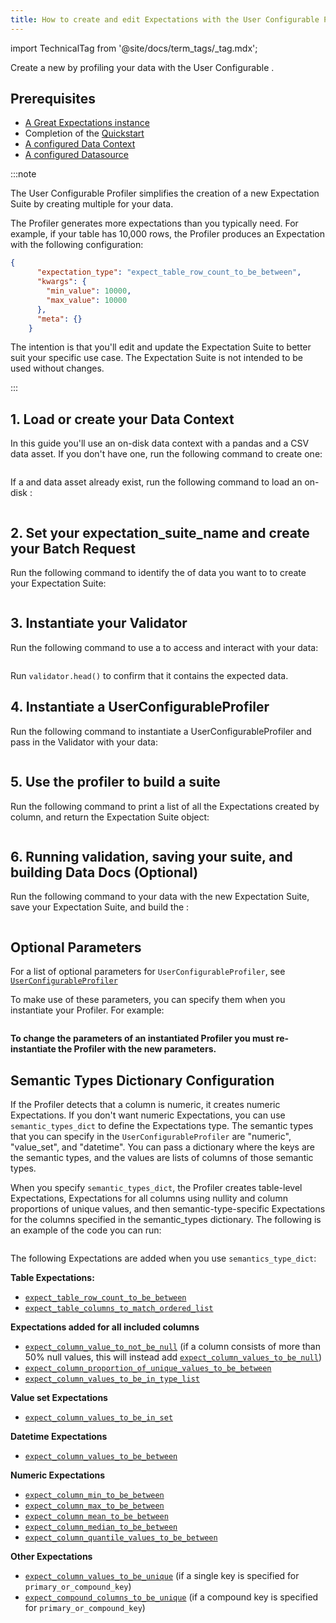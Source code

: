 ```yaml
---
title: How to create and edit Expectations with the User Configurable Profiler
---
```


import TechnicalTag from '@site/docs/term_tags/_tag.mdx';

Create a new <TechnicalTag tag="expectation_suite" text="Expectation Suite" /> by profiling your data with the User Configurable <TechnicalTag tag="profiler" text="Profiler" />.

## Prerequisites

- [A Great Expectations instance](/docs/guides/setup/setup_overview)
- Completion of the [Quickstart](tutorials/quickstart/quickstart.md)
- [A configured Data Context](/docs/guides/setup/configuring_data_contexts/instantiating_data_contexts/how_to_quickly_instantiate_a_data_context)
- [A configured Datasource](/docs/guides/connecting_to_your_data/connect_to_data_overview)


:::note

The User Configurable Profiler simplifies the creation of a new Expectation Suite by creating multiple <TechnicalTag tag="expectation" text="Expectations" /> for your data.

The Profiler generates more expectations than you typically need. For example, if your table has 10,000 rows, the Profiler produces an Expectation with the following configuration:

```json
{
      "expectation_type": "expect_table_row_count_to_be_between",
      "kwargs": {
        "min_value": 10000,
        "max_value": 10000
      },
      "meta": {}
    }
```

The intention is that you'll edit and update the Expectation Suite to better suit your specific use case. The Expectation Suite is not intended to be used without changes.

:::

## 1. Load or create your Data Context

In this guide you'll use an on-disk data context with a pandas <TechnicalTag tag="datasource" text="Datasource" /> and a CSV data asset. If you don't have one, run the following command to create one:

```python name="tests/integration/docusaurus/expectations/how_to_create_and_edit_expectations_with_a_profiler create_asset"
```

If a <TechnicalTag tag="datasource" text="Datasource" /> and data asset already exist, run the following command to load an on-disk <TechnicalTag tag="data_context" text="Data Context" />:

```python name="tests/integration/docusaurus/expectations/how_to_create_and_edit_expectations_with_a_profiler get_asset"
```

## 2. Set your expectation_suite_name and create your Batch Request

Run the following command to identify the <TechnicalTag tag="batch" text="Batch" /> of data you want to <TechnicalTag tag="profiling" text="Profile" /> to create your Expectation Suite:

```python name="tests/integration/docusaurus/expectations/how_to_create_and_edit_expectations_with_a_profiler name_suite"
```

## 3. Instantiate your Validator

Run the following command to use a <TechnicalTag tag="validator" text="Validator" /> to access and interact with your data:

```python name="tests/integration/docusaurus/expectations/how_to_create_and_edit_expectations_with_a_profiler create_validator"
```

Run `validator.head()` to confirm that it contains the expected data.

## 4. Instantiate a UserConfigurableProfiler

Run the following command to instantiate a UserConfigurableProfiler and pass in the Validator with your data:

```python name="tests/integration/docusaurus/expectations/how_to_create_and_edit_expectations_with_a_profiler create_profiler"
```

## 5. Use the profiler to build a suite

Run the following command to print a list of all the Expectations created by column, and return the Expectation Suite object:

```python name="tests/integration/docusaurus/expectations/how_to_create_and_edit_expectations_with_a_profiler build_suite"
```

## 6. Running validation, saving your suite, and building Data Docs (Optional)

Run the following command to <TechnicalTag tag="validation" text="Validate" /> your data with the new Expectation Suite, save your Expectation Suite, and build the <TechnicalTag tag="data_docs" text="Data Docs" />:

```python name="tests/integration/docusaurus/expectations/how_to_create_and_edit_expectations_with_a_profiler e2e"
```

## Optional Parameters

For a list of optional parameters for `UserConfigurableProfiler`, see [`UserConfigurableProfiler`](https://docs.greatexpectations.io/docs/reference/api/profile/user_configurable_profiler/userconfigurableprofiler_class/)

To make use of these parameters, you can specify them when you instantiate your Profiler. For example:

```python name="tests/integration/docusaurus/expectations/how_to_create_and_edit_expectations_with_a_profiler optional_params"
```

**To change the parameters of an instantiated Profiler you must re-instantiate the Profiler with the new parameters.**

## Semantic Types Dictionary Configuration

If the Profiler detects that a column is numeric, it creates numeric Expectations. If you don't want numeric Expectations, you can use `semantic_types_dict` to define the Expectations type. The semantic types that you can specify in the `UserConfigurableProfiler` are "numeric", "value_set", and "datetime". You can pass a dictionary where the keys are the semantic types, and the values are lists of columns of those semantic types.

When you specify `semantic_types_dict`, the Profiler creates table-level Expectations, Expectations for all columns using nullity and column proportions of unique values, and then semantic-type-specific Expectations for the columns specified in the semantic_types dictionary. The following is an example of the code you can run:

```python name="tests/integration/docusaurus/expectations/how_to_create_and_edit_expectations_with_a_profiler semantic"
```

The following Expectations are added when you use `semantics_type_dict`:

**Table Expectations:**
- [`expect_table_row_count_to_be_between`](https://greatexpectations.io/expectations/expect_table_row_count_to_be_between)
- [`expect_table_columns_to_match_ordered_list`](https://greatexpectations.io/expectations/expect_table_columns_to_match_ordered_list)


**Expectations added for all included columns**
- [`expect_column_value_to_not_be_null`](https://greatexpectations.io/expectations/expect_column_values_to_not_be_null) (if a column consists of more than 50% null values, this will instead add [`expect_column_values_to_be_null`](https://greatexpectations.io/expectations/expect_column_values_to_be_null))
- [`expect_column_proportion_of_unique_values_to_be_between`](https://greatexpectations.io/expectations/expect_column_proportion_of_unique_values_to_be_between)
- [`expect_column_values_to_be_in_type_list`](https://greatexpectations.io/expectations/expect_column_values_to_be_in_type_list)


**Value set Expectations**
- [`expect_column_values_to_be_in_set`](https://greatexpectations.io/expectations/expect_column_values_to_be_in_set)


**Datetime Expectations**
- [`expect_column_values_to_be_between`](https://greatexpectations.io/expectations/expect_column_values_to_be_between)


**Numeric Expectations**
- [`expect_column_min_to_be_between`](https://greatexpectations.io/expectations/expect_column_min_to_be_between)
- [`expect_column_max_to_be_between`](https://greatexpectations.io/expectations/expect_column_max_to_be_between)
- [`expect_column_mean_to_be_between`](https://greatexpectations.io/expectations/expect_column_mean_to_be_between)
- [`expect_column_median_to_be_between`](https://greatexpectations.io/expectations/expect_column_median_to_be_between)
- [`expect_column_quantile_values_to_be_between`](https://greatexpectations.io/expectations/expect_column_quantile_values_to_be_between)


**Other Expectations**
- [`expect_column_values_to_be_unique`](https://greatexpectations.io/expectations/expect_column_values_to_be_unique) (if a single key is specified for `primary_or_compound_key`)
- [`expect_compound_columns_to_be_unique`](https://greatexpectations.io/expectations/expect_compound_columns_to_be_unique) (if a compound key is specified for `primary_or_compound_key`)
